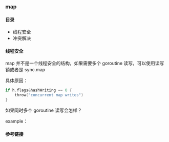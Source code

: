 ### map



#### 目录



+ 线程安全
+ 冲突解决



#### 线程安全



map 并不是一个线程安全的结构，如果需要多个 goroutine 读写，可以使用读写锁或者是 sync.map



具体原因：



```go
if h.flags&hashWriting == 0 {
	throw("concurrent map writes")
}
```





如果同时多个 goroutine 读写会怎样？



example：





#### 参考链接



